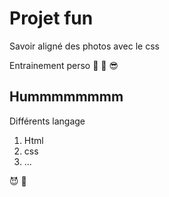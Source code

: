 # Projet fun

Savoir aligné des photos avec le css 

Entrainement perso  🤠 🥳 😎

## Hummmmmmmm

 Différents langage

 1. Html
 2. css 
 3. ...

 😈 👿


